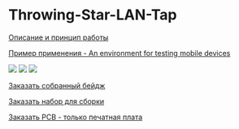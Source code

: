 # Throwing-Star-LAN-Tap

[Описание и принцип работы](https://notes.n3m3515.space/2020/projects/throwing-star-lan-tap)

[Пример применения - An environment for testing mobile devices](https://openeffect.ca/snifflab-an-environment-for-testing-mobile-devices/)

![](https://pbs.twimg.com/media/EdpJVpBXsAAls72?format=jpg&name=large)
![](https://pbs.twimg.com/media/Edrdg6AXoAEMVS2?format=png&name=large)
![](https://pbs.twimg.com/media/EdrdilnXgAAOCFK?format=png&name=large)

[Заказать собранный бейдж](https://boosty.to/inside/posts/b1ceaa1c-2b10-4a5f-97a2-0797ca3b94f7?share=post_link)

[Заказать набор для сборки](https://boosty.to/inside/posts/515c0353-6f5d-4b13-bb90-84cb06f5d47f?share=post_link)

[Заказать PCB - только печатная плата](https://boosty.to/inside/posts/faa6f87d-8b33-479f-bfa6-ad833eccd00f?share=post_link)


